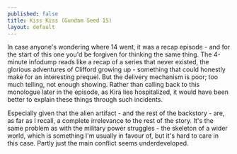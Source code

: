 ```yaml
---
published: false
title: Kiss Kiss (Gundam Seed 15)
layout: default
---
```


In case anyone's wondering where 14 went, it was a recap episode - and for the start of this one you'd be forgiven for thinking the same thing. The 4-minute infodump reads like a recap of a series that never existed, the glorious adventures of Clifford growing up - something that could honestly make for an interesting prequel. But the delivery mechanism is poor; too much telling, not enough showing. Rather than calling back to this monologue later in the episode, as Kira lies hospitalized, it would have been better to explain these things through such incidents.

Especially given that the alien artifact - and the rest of the backstory - are, as far as I recall, a complete irrelevance to the rest of the story. It's the same problem as with the military power struggles - the skeleton of a wider world, which is something I'm usually in favour of, but it's hard to care in this case. Partly just the main conflict seems underdeveloped.
